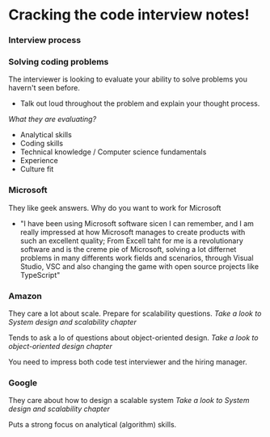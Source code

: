 # Cracking the code interview notes!

### Interview process

### Solving coding problems 

The interviewer is looking to evaluate your ability to solve problems you havern't seen before.

-  Talk out loud throughout the problem and explain your thought process.

*What they are evaluating?*
- Analytical skills
- Coding skills
- Technical knowledge / Computer science fundamentals
- Experience
- Culture fit

### Microsoft

They like geek answers.
Why do you want to work for Microsoft

- "I have been using Microsoft software sicen I can remember, and I am really impressed at how Microsoft manages to create products with such an excellent quality; From Excell taht for me is a revolutionary software and is the creme pie of Microsoft, solving a lot differnet problems in many differents work fields and scenarios, through Visual Studio, VSC and also changing the game with open source projects like TypeScript"

### Amazon

They care a lot about scale. Prepare for scalability questions.
*Take a look to System design and scalability chapter*

Tends to ask a lo of questions about object-oriented design.
*Take a look to object-oriented design chapter*

You need to impress both code test interviewer and the hiring manager.

### Google

They care about how to design a scalable system
*Take a look to System design and scalability chapter*

Puts a strong focus on analytical (algorithm) skills.

